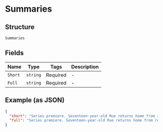 
# Summaries

## Structure

`Summaries`

## Fields

| Name | Type | Tags | Description |
|  --- | --- | --- | --- |
| `Short` | `string` | Required | - |
| `Full` | `string` | Required | - |

## Example (as JSON)

```json
{
  "short": "Series premiere. Seventeen-year-old Rue returns home from rehab with no plans to stay clean.",
  "full": "Series premiere. Seventeen-year-old Rue returns home from rehab with no plans to stay clean. She meets Jules, who's new in town, at a party at McKay's house. Nate gets in McKay's head when McKay takes an interest in Cassie. Nate and Maddy, who have broken up once again, attempt to make each other jealous. Meanwhile, Kat is pressured to lose something."
}
```


